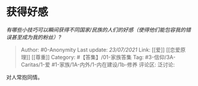 # 获得好感
*有哪些小技巧可以瞬间获得不同国家/民族的人们的好感（使得他们能包容我的错误甚至成为我的粉丝）?*

> Author: #0-Anonymity
> Last update: *23/07/2021*
> Link: [[爱]] [[恋爱原理]] [[尊重]]
> Category: #【答集】/01-家族答集
> Tag: #3-信仰/3A-Caritas/1-爱 #1-家族/1A-内外/1-内在建设/1b-修养
> 评论区:
> 泛讨论:

对人常抱同情。
